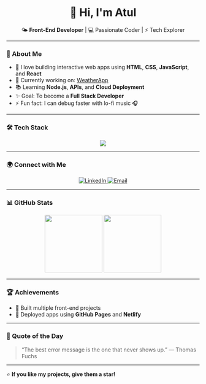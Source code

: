 <h1 align="center">👋 Hi, I'm Atul</h1>

<p align="center">
  🌤️ <b>Front-End Developer</b> | 💻 Passionate Coder | ⚡ Tech Explorer
</p>

---

### 🧠 About Me

- 🎯 I love building interactive web apps using **HTML**, **CSS**, **JavaScript**, and **React**
- 🌈 Currently working on: [WeatherApp](https://your-username.github.io/WeatherApp)
- 📚 Learning **Node.js**, **APIs**, and **Cloud Deployment**
- ✨ Goal: To become a **Full Stack Developer**
- ⚡ Fun fact: I can debug faster with lo-fi music 🎧

---

### 🛠️ Tech Stack

<p align="center">
  <img src="https://skillicons.dev/icons?i=html,css,js,react,nodejs,git,github,vscode,figma" />
</p>

---

### 🌍 Connect with Me

<p align="center">
  <a href="https://www.linkedin.com/in/your-linkedin-id" target="_blank">
    <img src="https://img.shields.io/badge/LinkedIn-blue?logo=linkedin&logoColor=white" alt="LinkedIn"/>
  </a>
  <a href="mailto:your.email@example.com">
    <img src="https://img.shields.io/badge/Email-D14836?logo=gmail&logoColor=white" alt="Email"/>
  </a>
</p>

---

### 📊 GitHub Stats

<p align="center">
  <img src="https://github-readme-stats.vercel.app/api?username=YOUR-USERNAME&show_icons=true&theme=tokyonight" height="150"/>
  <img src="https://github-readme-streak-stats.herokuapp.com/?user=YOUR-USERNAME&theme=tokyonight" height="150"/>
</p>

---

### 🏆 Achievements

- 🌟 Built multiple front-end projects  
- 🚀 Deployed apps using **GitHub Pages** and **Netlify**  

---

### 🧩 Quote of the Day

> “The best error message is the one that never shows up.” — Thomas Fuchs

---

⭐ **If you like my projects, give them a star!**
